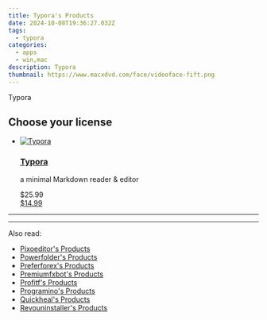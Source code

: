 ```yaml
---
title: Typora's Products
date: 2024-10-08T19:36:27.032Z
tags: 
  - typora
categories: 
  - apps
  - win,mac
description: Typora
thumbnail: https://www.macxdvd.com/face/videoface-fift.png
---
```


Typora

<!--__INIT__BEGIN__TAG__PRODUCTS__LIST__-->
<!--__INIT__END__TAG__PRODUCTS__LIST__-->

<!--__INIT__BEGIN__TAG__FEED_PRODUCTS__LIST__-->

## Choose your license

<div class="home-content-container">
  <ul class="home-article-list">
    <li class="home-article-item flex flex-row feedProduct">
      <div class="basis-1/3 lg:basis-1/4 xl:basis-1/5 relative flex justify-center items-center overflow-hidden">
                <a href="https://secure.2checkout.com/order/cart.php?PRODS=37673796&amp;QTY=1&amp;AFFILIATE=108875" class="w-24 h-24 md:w-28 md:h-28 lg:w-32 lg:h-32 xl:w-42 xl:h-42 max-w-24 max-h-24 md:max-w-28 md:max-h-28 lg:max-w-32 lg:max-h-32 xl:max-w-42 xl:max-h-42 -pt-2">
          <img src="https://secure.2checkout.com/images/merchant/efec0802583693f0b38af33698f1d476/products/icon_128x128.png" alt="Typora" class="relative w-full h-full rounded-full object-cover dark:brightness-75 -mt-4 p-4">
        </a>
              </div>
      <div class="flex flex-col gap-5 px-7 pb-7 basis-2/3 lg:basis-3/4 xl:basis-4/5  pt-5">
        <h3 class="home-article-title"><a href="https://secure.2checkout.com/order/cart.php?PRODS=37673796&amp;QTY=1&amp;AFFILIATE=108875">Typora</a></h3>
        <div class="home-article-content markdown-body">
                  <html><head></head><body><p>a minimal Markdown reader &amp; editor</p></body></html>                </div>
        <div class="flex flex-row feedProduct-Price">
          <div class="feedProduct-Price--Old">
            <span class="feedProduct-Price--Currency">$</span>25<span class="feedProduct-Price--Cents">.99</span>
          </div>
          <div class="">
            <a href="https://secure.2checkout.com/order/cart.php?PRODS=37673796&amp;QTY=1&amp;AFFILIATE=108875">
            <span class="feedProduct-Price--Currency">$</span>14<span class="feedProduct-Price--Cents">.99</span>
            </a>
          </div>
        </div>
      </div>
    </li>
  </ul>
</div>

<hr>
<!--__INIT__END__TAG__FEED_PRODUCTS__LIST__-->

<hr>

<ins class="adsbygoogle"
      style="display:block"
      data-ad-client="ca-pub-7571918770474297"
      data-ad-slot="8358498916"
      data-ad-format="auto"
      data-full-width-responsive="true"></ins>

<span class="atpl-alsoreadstyle">Also read:</span>
<div><ul>
<li><a href="https://tools.techidaily.com/pixoeditor/products/"><u>Pixoeditor's Products</u></a></li>
<li><a href="https://tools.techidaily.com/powerfolder/products/"><u>Powerfolder's Products</u></a></li>
<li><a href="https://tools.techidaily.com/preferforex/products/"><u>Preferforex's Products</u></a></li>
<li><a href="https://tools.techidaily.com/premiumfxbot/products/"><u>Premiumfxbot's Products</u></a></li>
<li><a href="https://tools.techidaily.com/profitf/products/"><u>Profitf's Products</u></a></li>
<li><a href="https://tools.techidaily.com/programino/products/"><u>Programino's Products</u></a></li>
<li><a href="https://tools.techidaily.com/quickheal/products/"><u>Quickheal's Products</u></a></li>
<li><a href="https://tools.techidaily.com/revouninstaller/products/"><u>Revouninstaller's Products</u></a></li>
</ul></div>

